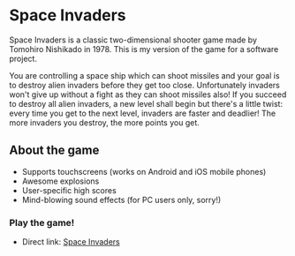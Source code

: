 # Space Invaders

Space Invaders is a classic two-dimensional shooter game made by Tomohiro Nishikado in 1978.
This is my version of the game for a software project.

You are controlling a space ship which can shoot missiles and your goal is to
destroy alien invaders before they get too close. Unfortunately invaders won't
give up without a fight as they can shoot missiles also!
If you succeed to destroy all alien invaders, a new level shall begin but there's a little twist:
every time you get to the next level, invaders are faster and deadlier!
The more invaders you destroy, the more points you get.

## About the game ##

* Supports touchscreens (works on Android and iOS mobile phones)
* Awesome explosions
* User-specific high scores
* Mind-blowing sound effects (for PC users only, sorry!)

### Play the game!
* Direct link: [Space Invaders](http://www.cs.helsinki.fi/u/kennyhei/spaceinvaders)